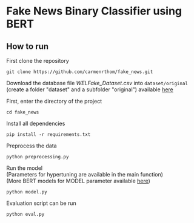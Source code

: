 # Fake News Binary Classifier using BERT

## How to run  

First clone the repository
```{bat}
git clone https://github.com/carmenrthom/fake_news.git
```

Download the database file *WELFake_Dataset.csv* into `dataset/original` (create a folder "dataset" and a subfolder "original") available [here](https://www.kaggle.com/datasets/saurabhshahane/fake-news-classification/data)

First, enter the directory of the project
```{bat}
cd fake_news
```

Install all dependencies 
```{bat}
pip install -r requirements.txt
```

Preprocess the data
```{bat}
python preprocessing.py
```

Run the model  
(Parameters for hypertuning are available in the main function)  
(More BERT models for MODEL parameter available [here](https://huggingface.co/models))

```{bat}
python model.py
```

Evaluation script can be run
```{bat}
python eval.py
```

